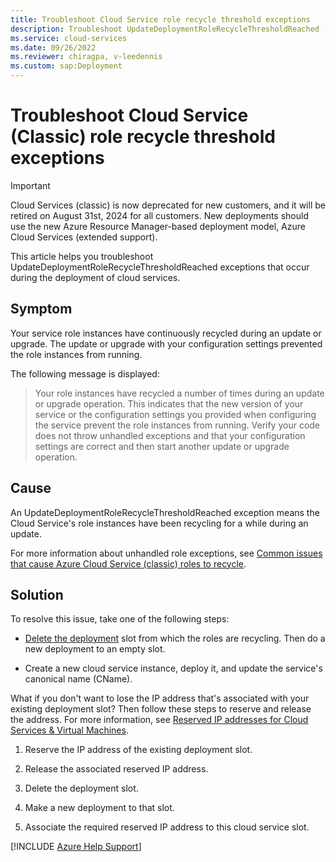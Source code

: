 ```yaml
---
title: Troubleshoot Cloud Service role recycle threshold exceptions
description: Troubleshoot UpdateDeploymentRoleRecycleThresholdReached (role recycle threshold) exceptions in Azure Cloud Service (classic).
ms.service: cloud-services
ms.date: 09/26/2022
ms.reviewer: chiragpa, v-leedennis
ms.custom: sap:Deployment
---
```

# Troubleshoot Cloud Service (Classic) role recycle threshold exceptions

> [!IMPORTANT]
> Cloud Services (classic) is now deprecated for new customers, and it will be retired on August 31st, 2024 for all customers. New deployments should use the new Azure Resource Manager-based deployment model, Azure Cloud Services (extended support).

This article helps you troubleshoot UpdateDeploymentRoleRecycleThresholdReached exceptions that occur during the deployment of cloud services.

## Symptom

Your service role instances have continuously recycled during an update or upgrade. The update or upgrade with your configuration settings prevented the role instances from running.

The following message is displayed:

> Your role instances have recycled a number of times during an update or upgrade operation. This indicates that the new version of your service or the configuration settings you provided when configuring the service prevent the role instances from running. Verify your code does not throw unhandled exceptions and that your configuration settings are correct and then start another update or upgrade operation.

## Cause

An UpdateDeploymentRoleRecycleThresholdReached exception means the Cloud Service's role instances have been recycling for a while during an update.

For more information about unhandled role exceptions, see [Common issues that cause Azure Cloud Service (classic) roles to recycle](/azure/cloud-services/cloud-services-troubleshoot-common-issues-which-cause-roles-recycle).

## Solution

To resolve this issue, take one of the following steps:

- [Delete the deployment](/previous-versions/azure/virtual-network/virtual-networks-reserved-public-ip#remove-a-reserved-ip-from-a-running-deployment) slot from which the roles are recycling. Then do a new deployment to an empty slot.

- Create a new cloud service instance, deploy it, and update the service's canonical name (CName).

What if you don't want to lose the IP address that's associated with your existing deployment slot? Then follow these steps to reserve and release the address. For more information, see [Reserved IP addresses for Cloud Services & Virtual Machines](https://azure.microsoft.com/blog/reserved-ip-addresses/).

1. Reserve the IP address of the existing deployment slot.

1. Release the associated reserved IP address.

1. Delete the deployment slot.

1. Make a new deployment to that slot.

1. Associate the required reserved IP address to this cloud service slot.

[!INCLUDE [Azure Help Support](../../../includes/azure-help-support.md)]
